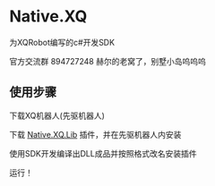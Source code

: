 # Native.XQ
为XQRobot编写的c#开发SDK

官方交流群 894727248 赫尔的老窝了，别墅小岛呜呜呜

## 使用步骤
下载XQ机器人(先驱机器人)

下载 [Native.XQ.Lib](https://quqi.avyeld.com/s/2615786/jq9JZOT3sBKNmIvG) 插件，并在先驱机器人内安装

使用SDK开发编译出DLL成品并按照格式改名安装插件

运行！
